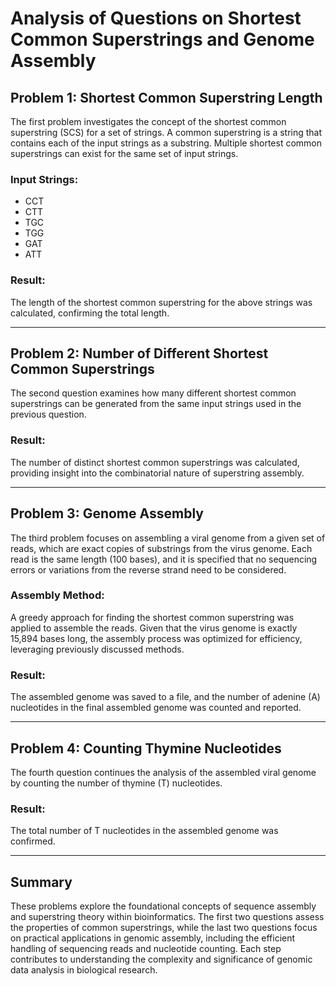 # Analysis of Questions on Shortest Common Superstrings and Genome Assembly

## Problem 1: Shortest Common Superstring Length  
The first problem investigates the concept of the shortest common superstring (SCS) for a set of strings. A common superstring is a string that contains each of the input strings as a substring. Multiple shortest common superstrings can exist for the same set of input strings.

### Input Strings:
- CCT
- CTT
- TGC
- TGG
- GAT
- ATT

### Result:  
The length of the shortest common superstring for the above strings was calculated, confirming the total length.

---

## Problem 2: Number of Different Shortest Common Superstrings  
The second question examines how many different shortest common superstrings can be generated from the same input strings used in the previous question.

### Result:  
The number of distinct shortest common superstrings was calculated, providing insight into the combinatorial nature of superstring assembly.

---

## Problem 3: Genome Assembly  
The third problem focuses on assembling a viral genome from a given set of reads, which are exact copies of substrings from the virus genome. Each read is the same length (100 bases), and it is specified that no sequencing errors or variations from the reverse strand need to be considered.

### Assembly Method:  
A greedy approach for finding the shortest common superstring was applied to assemble the reads. Given that the virus genome is exactly 15,894 bases long, the assembly process was optimized for efficiency, leveraging previously discussed methods.

### Result:  
The assembled genome was saved to a file, and the number of adenine (A) nucleotides in the final assembled genome was counted and reported.

---

## Problem 4: Counting Thymine Nucleotides  
The fourth question continues the analysis of the assembled viral genome by counting the number of thymine (T) nucleotides.

### Result:  
The total number of T nucleotides in the assembled genome was confirmed.

---

## Summary  
These problems explore the foundational concepts of sequence assembly and superstring theory within bioinformatics. The first two questions assess the properties of common superstrings, while the last two questions focus on practical applications in genomic assembly, including the efficient handling of sequencing reads and nucleotide counting. Each step contributes to understanding the complexity and significance of genomic data analysis in biological research.
